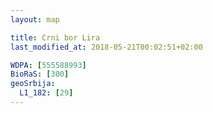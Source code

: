 ```yaml
---
layout: map

title: Crni bor Lira
last_modified_at: 2018-05-21T00:02:51+02:00

WDPA: [555588993]
BioRaS: [300]
geoSrbija:
  L1_182: [29]
---
```

